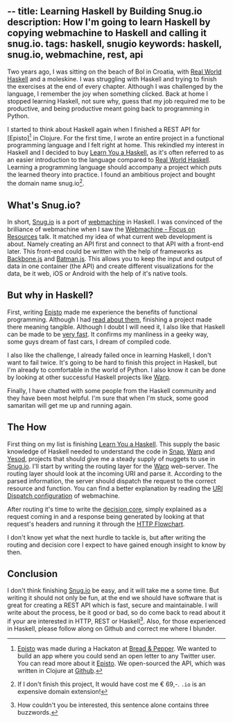 --
title: Learning Haskell by Building Snug.io
description: How I'm going to learn Haskell by copying webmachine to Haskell and calling it snug.io.
tags: haskell, snugio
keywords: haskell, snug.io, webmachine, rest, api
--

Two years ago, I was sitting on the beach of Bol in Croatia, with [Real World Haskell] and a moleskine. I was struggling with Haskell and trying to finish the exercises at the end of every chapter. Although I was challenged by the language, I remember the joy when something clicked. Back at home I stopped learning Haskell, not sure why, guess that my job required me to be productive, and being productive meant going back to programming in Python.

[Real World Haskell]: http://www.amazon.com/dp/0596514980/?tag=wunki-20 

I started to think about Haskell again when I finished a REST API for [Episto][^1] in Clojure. For the first time, I wrote an entire project in a functional programming language and I felt right at home. This rekindled my interest in Haskell and I decided to buy [Learn You a Haskell], as it's often referred to as an easier introduction to the language compared to [Real World Haskell]. Learning a programming language should accompany a project which puts the learned theory into practice. I found an ambitious project and bought the domain name snug.io[^2].

[^1]: [Episto] was made during a Hackaton at [Bread & Pepper]. We wanted to build an app where you could send an open letter to any Twitter user. You can read more about it [Episto]. We open-sourced the API, which was written in Clojure at [Github].

[Episto]: http://www.epis.to
[Github]: https://github.com/wunki/episto-api
[Bread & Pepper]: http://breadandpepper.com

[^2]: If I don't finish this project, It would have cost me € 69,-. ``.io`` is an expensive domain extension! 

[Learn You a Haskell]: http://www.amazon.com/dp/1593272839/?tag=wunki-20

## What's Snug.io?

In short, [Snug.io] is a port of [webmachine] in Haskell. I was convinced of the brilliance of webmachine when I saw the [Webmachine - Focus on Resources] talk. It matched my idea of what current web development is about. Namely creating an API first and connect to that API with a front-end later. This front-end could be written with the help of frameworks as [Backbone.js] and [Batman.js]. This allows you to keep the input and output of data in one container (the API) and create different visualizations for the data, be it web, iOS or Android with the help of it's native tools.

[Snug.io]: http://www.snug.io
[webmachine]: http://webmachine.basho.com/
[Webmachine - Focus on Resources]: http://vimeo.com/20784244
[Backbone.js]: http://documentcloud.github.com/backbone/
[Batman.js]: http://batmanjs.org/

## But why in Haskell?

First, writing [Episto] made me experience the benefits of functional programming. Although I had [read about them], finishing a project made there meaning tangible. Although I doubt I will need it, I also like that Haskell can be made to be [very fast]. It confirms my manliness in a geeky way, some guys dream of fast cars, I dream of compiled code.

I also like the challenge, I already failed once in learning Haskell, I don't want to fail twice. It's going to be hard to finish this project in Haskell, but I'm already to comfortable in the world of Python. I also know it can be done by looking at other successful Haskell projects like [Warp].

Finally, I have chatted with some people from the Haskell community and they have been most helpful. I'm sure that when I'm stuck, some good samaritan will get me up and running again.

[very fast]: http://shootout.alioth.debian.org/u64q/benchmark.php?test=all&lang=all "Language Shootout"
[read about them]: http://book.realworldhaskell.org/read/why-functional-programming-why-haskell.html
[Warp]: http://www.yesodweb.com/blog/2011/02/warp-speed-ahead

## The How

First thing on my list is finishing [Learn You a Haskell]. This supply the basic knowledge of Haskell needed to understand the code in [Snap], [Warp] and [Yesod], projects that should give me a steady supply of nuggets to use in [Snug.io]. I'll start by writing the routing layer for the [Warp] web-server. The routing layer should look at the incoming URI and parse it. According to the parsed information, the server should dispatch the request to the correct resource and function. You can find a better explanation by reading the [URI Dispatch configuration] of webmachine.

[Snap]: http://snapframework.com/
[Yesod]: http://www.yesodweb.com/
[URI Dispatch configuration]: https://bitbucket.org/justin/webmachine/wiki/DispatchConfiguration

After routing it's time to write the [decision core], simply explained as a request coming in and a response being generated by looking at that request's headers and running it through the [HTTP Flowchart].

[decision core]: https://bitbucket.org/justin/webmachine/wiki/WebmachineMechanics
[HTTP Flowchart]: https://bitbucket.org/justin/webmachine/wiki/BigHTTPGraph

I don't know yet what the next hurdle to tackle is, but after writing the routing and decision core I expect to have gained enough insight to know by then.

## Conclusion

I don't think finishing [Snug.io] be easy, and it will take me a some time. But writing it should not only be fun, at the end we should have software that is great for creating a REST API which is fast, secure and maintainable. I will write about the process, be it good or bad, so do come back to read about it if your are interested in HTTP, REST or Haskell[^3]. Also, for those experienced in Haskell, please follow along on Github and correct me where I blunder.

[^3]: How couldn't you be interested, this sentence alone contains three buzzwords.

